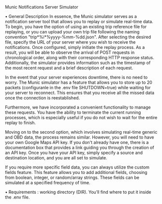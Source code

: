 Munic Notifications Server Simulator

• General Description
In essence, the Munic simulator serves as a notification server tool that allows you to replay or simulate real-time data. To begin, you have the option of using an existing trip reference file for replaying, or you can upload your own trip file following the naming convention "trip*%i*%yyyy-%mm-%dd.json". After selecting the desired file, specify the URL of your server where you wish to receive the notifications. Once configured, simply initiate the replay process. As a result, you will be able to observe the arrival of POST requests in chronological order, along with their corresponding HTTP response status. Additionally, the simulator provides information such as the timestamp of the most recent request and a brief description of each request.

In the event that your server experiences downtime, there is no need to worry. The Munic simulator has a feature that allows you to store up to 20 packets (configuranle in the .env file SHUTDOWN=true) while waiting for your server to reconnect. This ensures that you receive all the missed data once the connection is reestablished.

Furthermore, we have incorporated a convenient functionality to manage these requests. You have the ability to terminate the current running processes, which is especially useful if you do not wish to wait for the entire replay to finish.

Moving on to the second option, which involves simulating real-time generic and OBD data, the process remains similar. However, you will need to have your own Google Maps API key. If you don't already have one, there is a documentation box that provides a link guiding you through the creation of an API key. Once you have your API key, simply specify a source and destination location, and you are all set to simulate.

If you require more specific field data, you can always utilize the custom fields feature. This feature allows you to add additional fields, choosing from boolean, integer, or random/array strings. These fields can be simulated at a specified frequency of time.

• Requirements : working directory (DIR). You’ll find where to put it inside the .env file.

